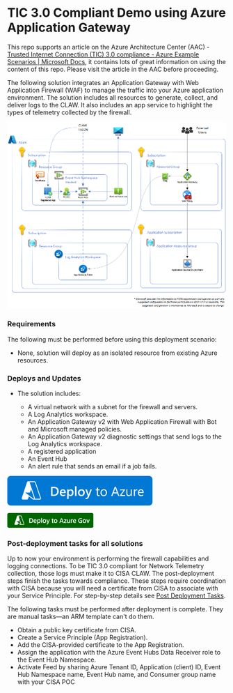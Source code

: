 # TIC 3.0 Compliant Demo using Azure Application Gateway

This repo supports an article on the Azure Architecture Center (AAC) - [Trusted Internet Connection (TIC) 3.0 compliance - Azure Example Scenarios | Microsoft Docs](https://docs.microsoft.com/en-us/azure/architecture/example-scenario/security/trusted-internet-connections), it contains lots of great information on using the content of this repo. Please visit the article in the AAC before proceeding.

The following solution integrates an Application Gateway with Web Application Firewall (WAF) to manage the traffic into your Azure application environment. The solution includes all resources to generate, collect, and deliver logs to the CLAW. It also includes an app service to highlight the types of telemetry collected by the firewall.

![TIC 3.0 compliance using Application Gateway with Web Application Firewall and Application Service Environment v3](https://raw.githubusercontent.com/Azure/trusted-internet-connection/main/Architecture/Images/trusted-internet-connections-architecture-AppGwWAF.png)

### Requirements

The following must be performed before using this deployment scenario:

- None, solution will deploy as an isolated resource from existing Azure resources.

### Deploys and Updates

- The solution includes:

  - A virtual network with a subnet for the firewall and servers.
  - A Log Analytics workspace.
  - An Application Gateway v2 with Web Application Firewall with Bot and Microsoft managed policies.
  - An Application Gateway v2 diagnostic settings that send logs to the Log Analytics workspace.
  - A registered application
  - An Event Hub
  - An alert rule that sends an email if a job fails.

[![Deploy to Azure](https://raw.githubusercontent.com/Azure/trusted-internet-connection/main/Architecture/Images/trusted-internet-connection-deploy-to-azure.svg)](https://portal.azure.com/#create/Microsoft.Template/uri/https%3A%2F%2Fraw.githubusercontent.com%2FAzure%2Ftrusted-internet-connection%2Fmain%2FArchitecture%2FAzure-Application-Gateway%2FComplete%2Fazuredeploy.json)

[![Deploy to Azure Gov](https://raw.githubusercontent.com/Azure/trusted-internet-connection/main/Architecture/Images/trusted-internet-connection-deploy-to-azure-gov.png)](https://portal.azure.us/#create/Microsoft.Template/uri/https%3A%2F%2Fraw.githubusercontent.com%2FAzure%2Ftrusted-internet-connection%2Fmain%2FArchitecture%2FAzure-Application-Gateway%2FComplete%2Fazuredeploy.json)

### Post-deployment tasks for all solutions

Up to now your environment is performing the firewall capabilities and logging connections. To be TIC 3.0 compliant for Network Telemetry collection, those logs must make it to CISA CLAW. The post-deployment steps finish the tasks towards compliance. These steps require coordination with CISA because you will need a certificate from CISA to associate with your Service Principle. For step-by-step details see [Post Deployment Tasks](https://github.com/Azure/trusted-internet-connection/tree/main/Architecture/Post-Deployment-Tasks).

The following tasks must be performed after deployment is complete. They are manual tasks—an ARM template can't do them.

- Obtain a public key certificate from CISA. 
- Create a Service Principle (App Registration).
- Add the CISA-provided certificate to the App Registration.
- Assign the application with the Azure Event Hubs Data Receiver role to the Event Hub Namespace.
- Activate Feed by sharing Azure Tenant ID, Application (client) ID, Event Hub Namespace name, Event Hub name, and Consumer group name with your CISA POC